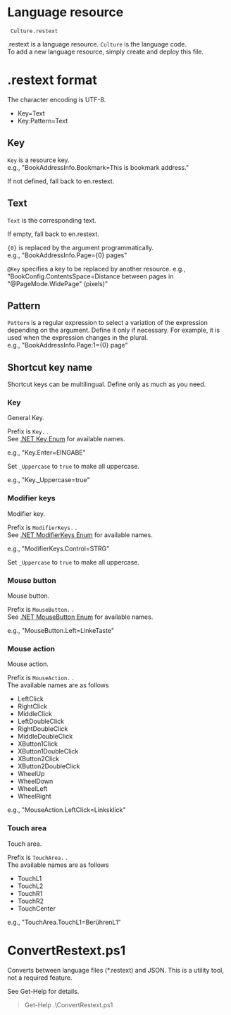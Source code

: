 # Language resource 

     Culture.restext

.restext is a language resource. `Culture` is the language code.   
To add a new language resource, simply create and deploy this file.

# .restext format

The character encoding is UTF-8.  

 * Key=Text
 * Key:Pattern=Text

## Key
`Key` is a resource key.  
e.g., "BookAddressInfo.Bookmark=This is bookmark address."

If not defined, fall back to en.restext.

## Text
`Text` is the corresponding text.

If empty, fall back to en.restext.

 `{0}` is replaced by the argument programmatically.  
e.g., "BookAddressInfo.Page={0} pages"

`@Key` specifies a key to be replaced by another resource.
e.g., "BookConfig.ContentsSpace=Distance between pages in "@PageMode.WidePage" (pixels)"

## Pattern
`Pattern` is a regular expression to select a variation of the expression depending on the argument. Define it only if necessary.
For example, it is used when the expression changes in the plural.  
e.g., "BookAddressInfo.Page:1={0} page"

## Shortcut key name

Shortcut keys can be multilingual. 
Define only as much as you need.

### Key

General Key.

Prefix is `Key.` .  
See [.NET Key Enum](https://learn.microsoft.com/en-us/dotnet/api/system.windows.input.key) for available names.

e.g., "Key.Enter=EINGABE"

Set `_Uppercase` to `true` to make all uppercase.

e.g., "Key._Uppercase=true"

### Modifier keys

Modifier key.

Prefix is `ModifierKeys.` .  
See [.NET ModifierKeys Enum](https://learn.microsoft.com/en-us/dotnet/api/system.windows.input.modifierkeys) for available names.

e.g., "ModifierKeys.Control=STRG"

Set `_Uppercase` to `true` to make all uppercase.

### Mouse button

Mouse button.

Prefix is `MouseButton.` .  
See [.NET MouseButton Enum](https://learn.microsoft.com/en-us/dotnet/api/system.windows.input.mousebutton) for available names.

e.g., "MouseButton.Left=LinkeTaste"

### Mouse action

Mouse action.

Prefix is `MouseAction.` .  
The available names are as follows

- LeftClick
- RightClick
- MiddleClick
- LeftDoubleClick
- RightDoubleClick
- MiddleDoubleClick
- XButton1Click
- XButton1DoubleClick
- XButton2Click
- XButton2DoubleClick
- WheelUp
- WheelDown
- WheelLeft
- WheelRight

e.g., "MouseAction.LeftClick=Linksklick"

### Touch area

Touch area.

Prefix is `TouchArea.` .  
The available names are as follows

- TouchL1
- TouchL2
- TouchR1
- TouchR2
- TouchCenter

e.g., "TouchArea.TouchL1=BerührenL1"

# ConvertRestext.ps1

Converts between language files (*.restext) and JSON. This is a utility tool, not a required feature.

See Get-Help for details.

> Get-Help .\ConvertRestext.ps1